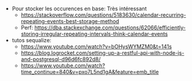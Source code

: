 * Pour stocker les occurences en base: Très intéressant
   * https://stackoverflow.com/questions/5183630/calendar-recurring-repeating-events-best-storage-method
   * Perf: https://dba.stackexchange.com/questions/62066/efficiently-storing-irregular-repeating-intervals-think-calendar-events
* tutos sequalize:
    * https://www.youtube.com/watch?v=bOHysWYMZM0&t=141s
    * https://blog.logrocket.com/setting-up-a-restful-api-with-node-js-and-postgresql-d96d6fc892d8/
    * https://www.youtube.com/watch?time_continue=840&v=pxo7L5nd1gA&feature=emb_title
